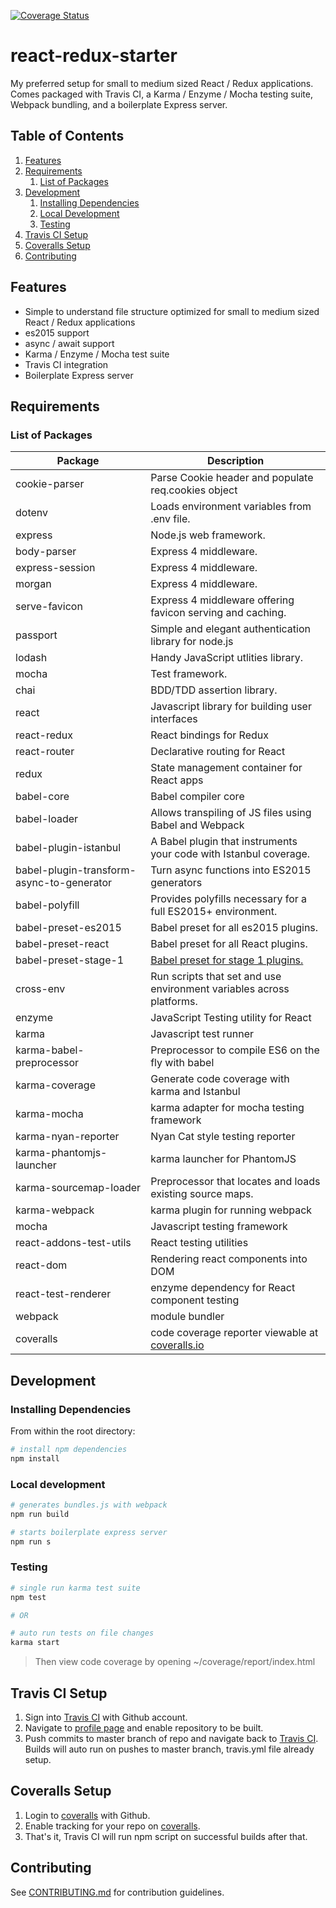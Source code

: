 [![Coverage Status](https://coveralls.io/repos/github/Jukejc/react-redux-starter/badge.svg?branch=master)](https://coveralls.io/github/Jukejc/react-redux-starter?branch=master)

# react-redux-starter
My preferred setup for small to medium sized React / Redux applications. Comes packaged with Travis CI, a Karma / Enzyme / Mocha testing suite, Webpack bundling, and a boilerplate Express server.

## Table of Contents
1. [Features](#features)
1. [Requirements](#requirements)
    1. [List of Packages](#list-of-packages)
1. [Development](#development)
    1. [Installing Dependencies](#installing-dependencies)
    1. [Local Development](#local-development)
    1. [Testing](#testing)
1. [Travis CI Setup](#travis-ci-setup)
1. [Coveralls Setup](#coveralls-setup)
1. [Contributing](#contributing)

## Features
- Simple to understand file structure optimized for small to medium sized React / Redux applications
- es2015 support
- async / await support
- Karma / Enzyme / Mocha test suite
- Travis CI integration
- Boilerplate Express server


## Requirements

### List of Packages

| Package                         | Description                                                           |
| ------------------------------- | --------------------------------------------------------------------- |
| cookie-parser                   | Parse Cookie header and populate req.cookies object                   |
| dotenv                          | Loads environment variables from .env file.                           |
| express                         | Node.js web framework.                                                |
| body-parser                     | Express 4 middleware.                                                 |
| express-session                 | Express 4 middleware.                                                 |
| morgan                          | Express 4 middleware.                                                 |
| serve-favicon                   | Express 4 middleware offering favicon serving and caching.            |
| passport                        | Simple and elegant authentication library for node.js                 |
| lodash                          | Handy JavaScript utlities library.                                    |
| mocha                           | Test framework.                                                       |
| chai                            | BDD/TDD assertion library.                                            |
| react                           | Javascript library for building user interfaces                       |
| react-redux                     | React bindings for Redux                                              |
| react-router                    | Declarative routing for React                                         |
| redux                           | State management container for React apps                             |
| babel-core                      | Babel compiler core                                                   |
| babel-loader                    | Allows transpiling of JS files using Babel and Webpack                |
| babel-plugin-istanbul           | A Babel plugin that instruments your code with Istanbul coverage.     |
| babel-plugin-transform-async-to-generator | Turn async functions into ES2015 generators                 |
| babel-polyfill                  | Provides polyfills necessary for a full ES2015+ environment.          |
| babel-preset-es2015             | Babel preset for all es2015 plugins.                                  |
| babel-preset-react              | Babel preset for all React plugins.                                   |
| babel-preset-stage-1            | [Babel preset for stage 1 plugins.](https://www.npmjs.com/package/babel-preset-stage-1) |
| cross-env                       | Run scripts that set and use environment variables across platforms.  |
| enzyme                          | JavaScript Testing utility for React                                  |
| karma                           | Javascript test runner                                                |
| karma-babel-preprocessor        | Preprocessor to compile ES6 on the fly with babel                     |
| karma-coverage                  | Generate code coverage with karma and Istanbul                        |
| karma-mocha                     | karma adapter for mocha testing framework                             |
| karma-nyan-reporter             | Nyan Cat style testing reporter                                       |
| karma-phantomjs-launcher | karma launcher for PhantomJS |
| karma-sourcemap-loader | Preprocessor that locates and loads existing source maps. |
| karma-webpack | karma plugin for running webpack |
| mocha | Javascript testing framework |
| react-addons-test-utils | React testing utilities |
| react-dom | Rendering react components into DOM |
| react-test-renderer | enzyme dependency for React component testing |
| webpack | module bundler |
| coveralls | code coverage reporter viewable at [coveralls.io](https://coveralls.io/)

## Development

### Installing Dependencies

From within the root directory:

```sh
# install npm dependencies
npm install
```

### Local development

```sh
# generates bundles.js with webpack
npm run build

# starts boilerplate express server
npm run s
```

### Testing

```sh
# single run karma test suite
npm test

# OR

# auto run tests on file changes
karma start
```
> Then view code coverage by opening ~/coverage/report/index.html

## Travis CI Setup

1. Sign into [Travis CI](https://travis-ci.org/auth) with Github account.
1. Navigate to [profile page](https://travis-ci.org/profile) and enable repository to be built.
1. Push commits to master branch of repo and navigate back to [Travis CI](https://travis-ci.org/). Builds will auto run on pushes to master branch, travis.yml file already setup.

## Coveralls Setup

1. Login to [coveralls](https://coveralls.io) with Github.
1. Enable tracking for your repo on [coveralls](https://coveralls.io/repos/new).
1. That's it, Travis CI will run npm script on successful builds after that.

## Contributing

See [CONTRIBUTING.md](CONTRIBUTING.md) for contribution guidelines.